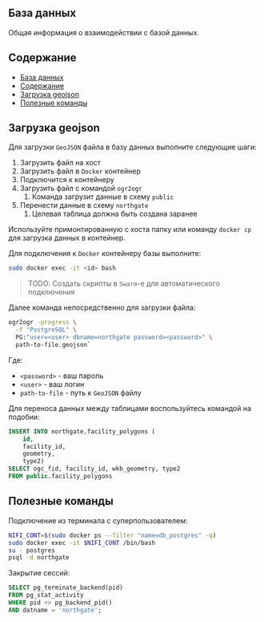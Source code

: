 ## База данных

Общая информация о взаимодействии с базой данных.

## Содержание

- [База данных](#база-данных)
- [Содержание](#содержание)
- [Загрузка geojson](#загрузка-geojson)
- [Полезные команды](#полезные-команды)

## Загрузка geojson

Для загрузки `GeoJSON` файла в базу данных выполните следующие шаги:

1. Загрузить файл на хост
2. Загрузить файл в `Docker` контейнер
3. Подключится к контейнеру
4. Загрузить файл с командой `ogr2ogr`
   1. Команда загрузит данные в схему `public`
5. Перенести данные в схему `northgate`
   1. Целевая таблица должна быть создана заранее

Используйте примонтированную с хоста папку или команду `docker cp` для
загрузка данных в контейнер.

Для подключения к `Docker` контейнеру базы выполните:

```sh
sudo docker exec -it <id> bash
```

> TODO: Создать скрипты в `Swarm`-е для автоматического подключения

Далее команда непосредственно для загрузки файла:

```sh
ogr2ogr -progress \
  -f "PostgreSQL" \
  PG:"user=<user> dbname=northgate password=<password>" \
  path-to-file.geojson`
```

Где:
- `<password>` - ваш пароль
- `<user>` - ваш логин
- `path-to-file` - путь к `GeoJSON` файлу

Для переноса данных между таблицами воспользуйтесь командой на подобии:

```sql
INSERT INTO northgate.facility_polygons (
	id,
	facility_id,
	geometry,
	type2)
SELECT ogc_fid, facility_id, wkb_geometry, type2
FROM public.facility_polygons
```

## Полезные команды

Подключение из терминала с суперпользователем:

```sh
NIFI_CONT=$(sudo docker ps --filter "name=db_postgres" -q)
sudo docker exec -it $NIFI_CONT /bin/bash
su - postgres
psql -d northgate
```

Закрытие сессий:

```sql
SELECT pg_terminate_backend(pid)
FROM pg_stat_activity
WHERE pid <> pg_backend_pid()
AND datname = 'northgate';
```
